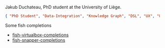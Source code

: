 
Jakub Duchateau, PhD student at the University of Liège.

```json
{ "PhD Student", "Data-Integration", "Knowledge Graph", "DSL", "UX", "ULiège", "Aalto" }
```

Some fish completions
- [fish-virtualbox-completions](https://github.com/jduchateau/fish-virtualbox-completions)
- [fish-snapper-completions](https://github.com/jduchateau/fish-snapper-completions)
